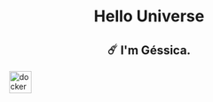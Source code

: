 <h1 align="center">Hello Universe</h1>
<h2 align="center">☄️ I'm Géssica.</h2>
<p align="left"> <a href="https://www.docker.com/" target="_blank" rel="noreferrer"> <img src="https://raw.githubusercontent.com/devicons/devicon/master/icons/docker/docker-original-wordmark.svg](https://www.google.com/url?sa=i&url=https%3A%2F%2Fvariwiki.com%2Findex.php%3Ftitle%3DFile%3ADocker.png&psig=AOvVaw1YsCn9qSKZqQ_iLU0D5rBD&ust=1698366683832000&source=images&cd=vfe&opi=89978449&ved=0CBEQjRxqFwoTCLje1oi7koIDFQAAAAAdAAAAABAI)https://www.google.com/url?sa=i&url=https%3A%2F%2Fvariwiki.com%2Findex.php%3Ftitle%3DFile%3ADocker.png&psig=AOvVaw1YsCn9qSKZqQ_iLU0D5rBD&ust=1698366683832000&source=images&cd=vfe&opi=89978449&ved=0CBEQjRxqFwoTCLje1oi7koIDFQAAAAAdAAAAABAI" alt="docker" width="40" height="40"/> </a> </p>

